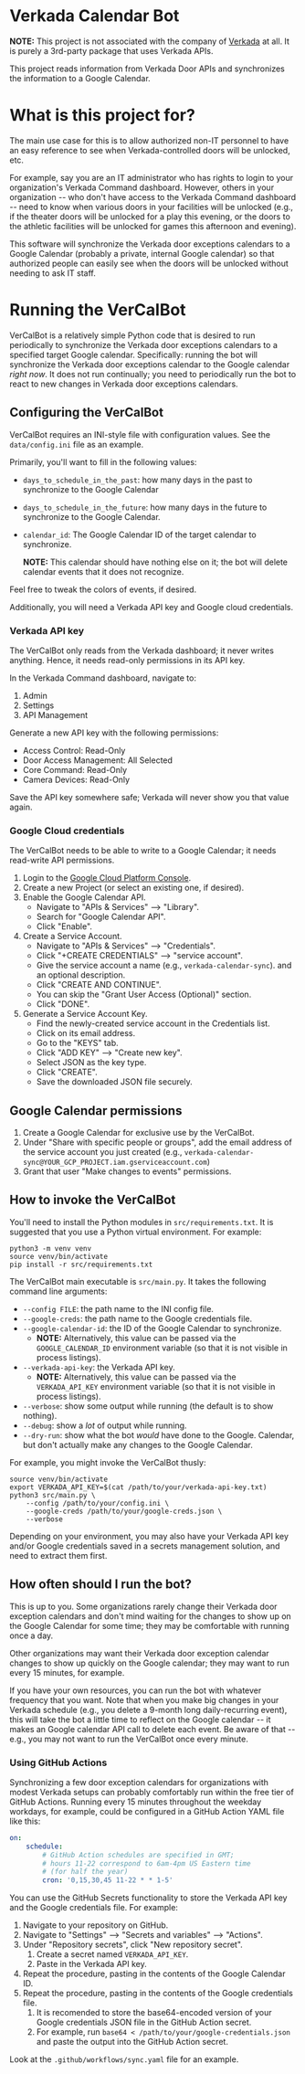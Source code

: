 # Verkada Calendar Bot

**NOTE:** This project is not associated with the company of
[Verkada](https://www.verkada.com/) at all.  It is purely a 3rd-party
package that uses Verkada APIs.

This project reads information from Verkada Door APIs and synchronizes
the information to a Google Calendar.

# What is this project for?

The main use case for this is to allow authorized non-IT personnel to
have an easy reference to see when Verkada-controlled doors will be
unlocked, etc.

For example, say you are an IT administrator who has rights to login
to your organization's Verkada Command dashboard.  However, others in
your organization -- who don't have access to the Verkada Command
dashboard -- need to know when various doors in your facilities will be
unlocked (e.g., if the theater doors will be unlocked for a play this
evening, or the doors to the athletic facilities will be unlocked for
games this afternoon and evening).

This software will synchronize the Verkada door exceptions calendars
to a Google Calendar (probably a private, internal Google calendar) so
that authorized people can easily see when the doors will be unlocked
without needing to ask IT staff.

# Running the VerCalBot

VerCalBot is a relatively simple Python code that is desired to run
periodically to synchronize the Verkada door exceptions calendars to a
specified target Google calendar.  Specifically: running the bot will
synchronize the Verkada door exceptions calendar to the Google
calendar *right now*.  It does not run continually; you need to
periodically run the bot to react to new changes in Verkada door
exceptions calendars.

## Configuring the VerCalBot

VerCalBot requires an INI-style file with configuration values.  See
the `data/config.ini` file as an example.

Primarily, you'll want to fill in the following values:

* `days_to_schedule_in_the_past`: how many days in the past to
  synchronize to the Google Calendar
* `days_to_schedule_in_the_future`: how many days in the future to
  synchronize to the Google Calendar.
* `calendar_id`: The Google Calendar ID of the target calendar to
  synchronize.

  **NOTE:** This calendar should have nothing else on it; the bot will
  delete calendar events that it does not recognize.

Feel free to tweak the colors of events, if desired.

Additionally, you will need a Verkada API key and Google cloud
credentials.

### Verkada API key

The VerCalBot only reads from the Verkada dashboard; it never writes
anything.  Hence, it needs read-only permissions in its API key.

In the Verkada Command dashboard, navigate to:

1. Admin
1. Settings
1. API Management

Generate a new API key with the following permissions:

* Access Control: Read-Only
* Door Access Management: All Selected
* Core Command: Read-Only
* Camera Devices: Read-Only

Save the API key somewhere safe; Verkada will never show you that
value again.

### Google Cloud credentials

The VerCalBot needs to be able to write to a Google Calendar; it needs
read-write API permissions.

1. Login to the [Google Cloud Platform
   Console](https://console.cloud.google.com/).
1. Create a new Project (or select an existing one, if desired).
1. Enable the Google Calendar API.
   * Navigate to "APIs & Services" --> "Library".
   * Search for "Google Calendar API".
   * Click "Enable".
1. Create a Service Account.
   * Navigate to "APIs & Services" --> "Credentials".
   * Click "+CREATE CREDENTIALS" --> "service account".
   * Give the service account a name (e.g., `verkada-calendar-sync`).
     and an optional description.
   * Click "CREATE AND CONTINUE".
   * You can skip the "Grant User Access (Optional)" section.
   * Click "DONE".
1. Generate a Service Account Key.
   * Find the newly-created service account in the Credentials list.
   * Click on its email address.
   * Go to the "KEYS" tab.
   * Click "ADD KEY" --> "Create new key".
   * Select JSON as the key type.
   * Click "CREATE".
   * Save the downloaded JSON file securely.

## Google Calendar permissions

1. Create a Google Calendar for exclusive use by the VerCalBot.
1. Under "Share with specific people or groups", add the email address
   of the service account you just created (e.g.,
   `verkada-calendar-sync@YOUR_GCP_PROJECT.iam.gserviceaccount.com`)
1. Grant that user "Make changes to events" permissions.

## How to invoke the VerCalBot

You'll need to install the Python modules in `src/requirements.txt`.
It is suggested that you use a Python virtual environment.  For
example:

```
python3 -m venv venv
source venv/bin/activate
pip install -r src/requirements.txt
```

The VerCalBot main executable is `src/main.py`.  It takes the
following command line arguments:

* `--config FILE`: the path name to the INI config file.
* `--google-creds`: the path name to the Google credentials file.
* `--google-calendar-id`: the ID of the Google Calendar to synchronize.
  * **NOTE:** Alternatively, this value can be passed via the
    `GOOGLE_CALENDAR_ID` environment variable (so that it is not visible
    in process listings).
* `--verkada-api-key`: the Verkada API key.
  * **NOTE:** Alternatively, this value can be passed via the
    `VERKADA_API_KEY` environment variable (so that it is not visible
    in process listings).
* `--verbose`: show some output while running (the default is to show nothing).
* `--debug`: show a *lot* of output while running.
* `--dry-run`: show what the bot *would* have done to the Google.
  Calendar, but don't actually make any changes to the Google
  Calendar.

For example, you might invoke the VerCalBot thusly:

```
source venv/bin/activate
export VERKADA_API_KEY=$(cat /path/to/your/verkada-api-key.txt)
python3 src/main.py \
    --config /path/to/your/config.ini \
    --google-creds /path/to/your/google-creds.json \
    --verbose
```

Depending on your environment, you may also have your Verkada API key
and/or Google credentials saved in a secrets management solution, and
need to extract them first.

## How often should I run the bot?

This is up to you.  Some organizations rarely change their Verkada
door exception calendars and don't mind waiting for the changes to
show up on the Google Calendar for some time; they may be comfortable
with running once a day.

Other organizations may want their Verkada door exception calendar
changes to show up quickly on the Google calendar; they may want to
run every 15 minutes, for example.

If you have your own resources, you can run the bot with whatever
frequency that you want.  Note that when you make big changes in your
Verkada schedule (e.g., you delete a 9-month long daily-recurring
event), this will take the bot a little time to reflect on the Google
calendar -- it makes an Google calendar API call to delete each
event.  Be aware of that -- e.g., you may not want to run the
VerCalBot once every minute.

### Using GitHub Actions

Synchronizing a few door exception calendars for organizations with
modest Verkada setups can probably comfortably run within the free
tier of GitHub Actions.  Running every 15 minutes throughout the
weekday workdays, for example, could be configured in a GitHub Action
YAML file like this:

```yaml
on:
    schedule:
        # GitHub Action schedules are specified in GMT;
        # hours 11-22 correspond to 6am-4pm US Eastern time
        # (for half the year)
        cron: '0,15,30,45 11-22 * * 1-5'
```

You can use the GitHub Secrets functionality to store the Verkada API
key and the Google credentials file.  For example:

1. Navigate to your repository on GitHub.
1. Navigate to "Settings" --> "Secrets and variables" --> "Actions".
1. Under "Repository secrets", click "New repository secret".
   1. Create a secret named `VERKADA_API_KEY`.
   1. Paste in the Verkada API key.
1. Repeat the procedure, pasting in the contents of the Google
   Calendar ID.
1. Repeat the procedure, pasting in the contents of the Google
   credentials file.
   1. It is recomended to store the base64-encoded version of your
      Google credentials JSON file in the GitHub Action secret.
   1. For example, run `base64 <
      /path/to/your/google-credentials.json` and paste the output into
      the GitHub Action secret.

Look at the `.github/workflows/sync.yaml` file for an example.
